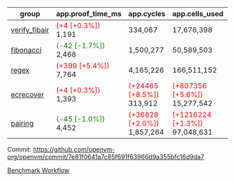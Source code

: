 | group | app.proof_time_ms | app.cycles | app.cells_used | leaf.proof_time_ms | leaf.cycles | leaf.cells_used |
| -- | -- | -- | -- | -- | -- | -- |
| [verify_fibair](https://github.com/openvm-org/openvm/blob/benchmark-results/benchmarks-pr/1691/verify_fibair-7e81f0641a7c85f691f63966d9a355bfc16d9da7.md) |<span style='color: red'>(+4 [+0.3%])</span> 1,191 |  334,067 |  17,676,398 |- | - | - |
| [fibonacci](https://github.com/openvm-org/openvm/blob/benchmark-results/benchmarks-pr/1691/fibonacci-7e81f0641a7c85f691f63966d9a355bfc16d9da7.md) |<span style='color: green'>(-42 [-1.7%])</span> 2,468 |  1,500,277 |  50,589,503 |- | - | - |
| [regex](https://github.com/openvm-org/openvm/blob/benchmark-results/benchmarks-pr/1691/regex-7e81f0641a7c85f691f63966d9a355bfc16d9da7.md) |<span style='color: red'>(+399 [+5.4%])</span> 7,764 |  4,165,226 |  166,511,152 |- | - | - |
| [ecrecover](https://github.com/openvm-org/openvm/blob/benchmark-results/benchmarks-pr/1691/ecrecover-7e81f0641a7c85f691f63966d9a355bfc16d9da7.md) |<span style='color: red'>(+4 [+0.3%])</span> 1,393 | <span style='color: red'>(+24465 [+8.5%])</span> 313,912 | <span style='color: red'>(+807356 [+5.6%])</span> 15,277,542 |- | - | - |
| [pairing](https://github.com/openvm-org/openvm/blob/benchmark-results/benchmarks-pr/1691/pairing-7e81f0641a7c85f691f63966d9a355bfc16d9da7.md) |<span style='color: green'>(-45 [-1.0%])</span> 4,452 | <span style='color: red'>(+36828 [+2.0%])</span> 1,857,264 | <span style='color: red'>(+1216224 [+1.3%])</span> 97,048,631 |- | - | - |


Commit: https://github.com/openvm-org/openvm/commit/7e81f0641a7c85f691f63966d9a355bfc16d9da7

[Benchmark Workflow](https://github.com/openvm-org/openvm/actions/runs/15386730565)
